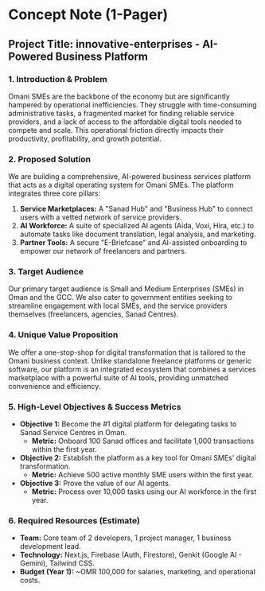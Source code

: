 
# Concept Note (1-Pager)

## Project Title: innovative-enterprises - AI-Powered Business Platform

### 1. Introduction & Problem
Omani SMEs are the backbone of the economy but are significantly hampered by operational inefficiencies. They struggle with time-consuming administrative tasks, a fragmented market for finding reliable service providers, and a lack of access to the affordable digital tools needed to compete and scale. This operational friction directly impacts their productivity, profitability, and growth potential.

### 2. Proposed Solution
We are building a comprehensive, AI-powered business services platform that acts as a digital operating system for Omani SMEs. The platform integrates three core pillars:
1.  **Service Marketplaces:** A "Sanad Hub" and "Business Hub" to connect users with a vetted network of service providers.
2.  **AI Workforce:** A suite of specialized AI agents (Aida, Voxi, Hira, etc.) to automate tasks like document translation, legal analysis, and marketing.
3.  **Partner Tools:** A secure "E-Briefcase" and AI-assisted onboarding to empower our network of freelancers and partners.

### 3. Target Audience
Our primary target audience is Small and Medium Enterprises (SMEs) in Oman and the GCC. We also cater to government entities seeking to streamline engagement with local SMEs, and the service providers themselves (freelancers, agencies, Sanad Centres).

### 4. Unique Value Proposition
We offer a one-stop-shop for digital transformation that is tailored to the Omani business context. Unlike standalone freelance platforms or generic software, our platform is an integrated ecosystem that combines a services marketplace with a powerful suite of AI tools, providing unmatched convenience and efficiency.

### 5. High-Level Objectives & Success Metrics
- **Objective 1:** Become the #1 digital platform for delegating tasks to Sanad Service Centres in Oman.
  - **Metric:** Onboard 100 Sanad offices and facilitate 1,000 transactions within the first year.
- **Objective 2:** Establish the platform as a key tool for Omani SMEs' digital transformation.
  - **Metric:** Achieve 500 active monthly SME users within the first year.
- **Objective 3:** Prove the value of our AI agents.
  - **Metric:** Process over 10,000 tasks using our AI workforce in the first year.

### 6. Required Resources (Estimate)
- **Team:** Core team of 2 developers, 1 project manager, 1 business development lead.
- **Technology:** Next.js, Firebase (Auth, Firestore), Genkit (Google AI - Gemini), Tailwind CSS.
- **Budget (Year 1):** ~OMR 100,000 for salaries, marketing, and operational costs.
